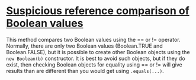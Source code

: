 # [Suspicious reference comparison of Boolean values](https://spotbugs.readthedocs.io/en/latest/bugDescriptions.html#RC_REF_COMPARISON_BAD_PRACTICE_BOOLEAN)

 This method compares two Boolean values using the == or != operator.
Normally, there are only two Boolean values (Boolean.TRUE and Boolean.FALSE),
but it is possible to create other Boolean objects using the `new Boolean(b)`
constructor. It is best to avoid such objects, but if they do exist,
then checking Boolean objects for equality using == or != will give results
than are different than you would get using `.equals(...)`.